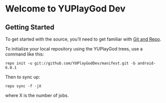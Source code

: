 Welcome to YUPlayGod Dev
=========== 

Getting Started 
--------------- 

To get started with the source, you'll need to get familiar with [Git and Repo](http://source.android.com/source/using-repo.html). 

To initialize your local repository using the YUPlayGod trees, use a command like this:

    repo init -u git://github.com/YUPlayGodDev/manifest.git -b android-6.0.1 

Then to sync up:

    repo sync -f -jX 
    
where X is the number of jobs.
